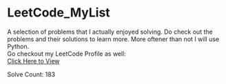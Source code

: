 # LeetCode_MyList
A selection of problems that I actually enjoyed solving. Do check out the problems and their solutions to learn more.
More oftener than not I will use Python.
<br>
Go checkout my LeetCode Profile as well:
<br>
<a href="https://leetcode.com/user9927Mm/">Click Here to View</a>

Solve Count: 183
